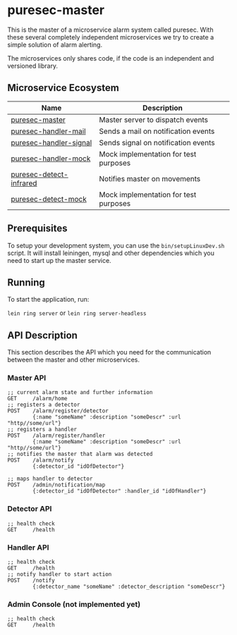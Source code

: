 # puresec-master

This is the master of a microservice alarm system called puresec. With these several completely independent microservices we try to create a simple solution of alarm alerting.

The microservices only shares code, if the code is an independent and versioned library.

## Microservice Ecosystem

| Name   |  Description |
|----------|-------------|
| [puresec-master](https://github.com/fhopeman/puresec-master) | Master server to dispatch events |
| [puresec-handler-mail](https://github.com/msch4/puresec-handler-mail) | Sends a mail on notification events |
| [puresec-handler-signal](https://github.com/fhopeman/puresec-handler-signal) | Sends signal on notification events |
| [puresec-handler-mock](https://github.com/fhopeman/puresec-handler-mock) | Mock implementation for test purposes |
| [puresec-detect-infrared](https://github.com/fhopeman/puresec-detect-infrared) | Notifies master on movements |
| [puresec-detect-mock](https://github.com/fhopeman/puresec-detect-mock)  | Mock implementation for test purposes |

## Prerequisites

To setup your development system, you can use the `bin/setupLinuxDev.sh` script. It will install leiningen, mysql and other dependencies which you need to start up the master service.

## Running

To start the application, run:

`lein ring server` or `lein ring server-headless`

## API Description
This section describes the API which you need for the communication between the master and other microservices.

### Master API
```
;; current alarm state and further information
GET     /alarm/home
;; registers a detector
POST    /alarm/register/detector
        {:name "someName" :description "someDescr" :url "http//some/url"}
;; registers a handler
POST    /alarm/register/handler
        {:name "someName" :description "someDescr" :url "http//some/url"}
;; notifies the master that alarm was detected
POST    /alarm/notify
        {:detector_id "idOfDetector"}
```

```
;; maps handler to detector
POST    /admin/notification/map
        {:detector_id "idOfDetector" :handler_id "idOfHandler"}
```

### Detector API
```
;; health check
GET     /health
```

### Handler API
```
;; health check
GET     /health
;; notify handler to start action
POST    /notify
        {:detector_name "someName" :detector_description "someDescr"}
```

### Admin Console (not implemented yet)
```
;; health check
GET     /health
```
